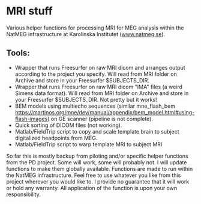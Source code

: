 # MRI stuff
Various helper functions for processing MRI for MEG analysis within the NatMEG infrastructure at Karolinska Institutet (www.natmeg.se).

## Tools:
* Wrapper that runs Freesurfer on raw MRI dicom and arranges output according to the project you specify. Will read from MRI folder on Archive and store in your Freesurfer $SUBJECTS_DIR.
* Wrapper that runs Freesurfer on raw MRI dicom "IMA" files (a weird Simens data format). Will read from MRI folder on Archive and store in your Freesurfer $SUBJECTS_DIR. Not pretty but it works!
* BEM models using multiecho sequences (similar mne_flash_bem https://martinos.org/mne/dev/manual/appendix/bem_model.html#using-flash-images) on GE scanner (pipeline is not complete).
* Quick sorting of DICOM files (not working).
* Matlab/FieldTrip script to copy and scale template brain to subject digitalized headpoints from MEG.
* Matlab/FieldTrip script to warp template MRI to subject MRI

So far this is mostly backup from piloting and/or specific helper functions from the PD project. Some will work, some will probably not.
I will update functions to make them globally available. Functions are made to run within the NatMEG infrastructure. 
Feel free to use whatever you like from this project wherever you would like to. I provide no guarantee that it will work or hold any warranty. All application of the function is upon your own responsibility.


